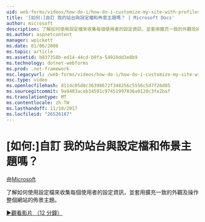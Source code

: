 ```yaml
---
uid: web-forms/videos/how-do-i/how-do-i-customize-my-site-with-profiles-and-themes
title: '[如何:]自訂 我的站台與設定檔和佈景主題嗎？ | Microsoft Docs'
author: microsoft
description: 了解如何使用設定檔來收集每個使用者的設定資訊，並套用擴充一致的外觀及操作整個網站的佈景主題。
ms.author: aspnetcontent
manager: wpickett
ms.date: 01/06/2006
ms.topic: article
ms.assetid: b837358b-ed14-44cd-b9fa-54910dd3e8b9
ms.technology: dotnet-webforms
ms.prod: .net-framework
msc.legacyurl: /web-forms/videos/how-do-i/how-do-i-customize-my-site-with-profiles-and-themes
msc.type: video
ms.openlocfilehash: 8114c05d8c36398672f348256c5556c5d7f26d85
ms.sourcegitcommit: 9a9483aceb34591c97451997036a9120c3fe2baf
ms.translationtype: MT
ms.contentlocale: zh-TW
ms.lasthandoff: 11/10/2017
ms.locfileid: "26526187"
---
```

<a name="how-do-i-customize-my-site-with-profiles-and-themes"></a>[如何:]自訂 我的站台與設定檔和佈景主題嗎？
====================
由[Microsoft](https://github.com/microsoft)

了解如何使用設定檔來收集每個使用者的設定資訊，並套用擴充一致的外觀及操作整個網站的佈景主題。

[&#9654;觀看影片 （12 分鐘）](https://channel9.msdn.com/Blogs/ASP-NET-Site-Videos/how-do-i-customize-my-site-with-profiles-and-themes)
